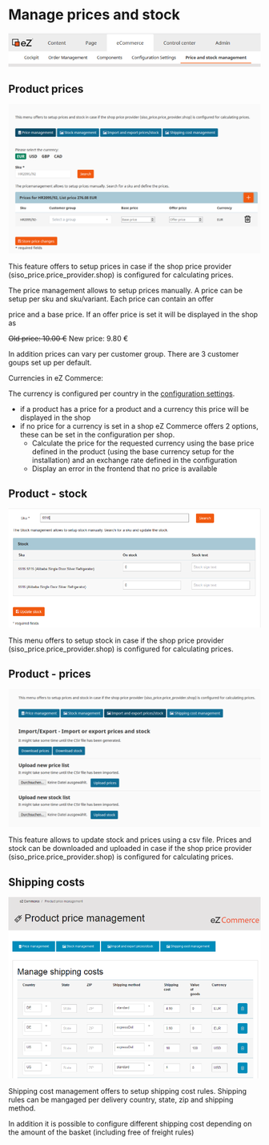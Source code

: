 # Manage prices and stock

![](img/manage_prices_menu.png)

## Product prices

![](img/price_management_prices.png)

This feature offers to setup prices in case if the shop price provider (siso_price.price_provider.shop) is configured for calculating prices.

The price management allows to setup prices manually. A price can be setup per sku and sku/variant. Each price can contain an offer

price and a base price. If an offer price is set it will be displayed in the shop as

~~Old price: 10.00 €~~ New price: 9.80 €

In addition prices can vary per customer group. There are 3 customer goups set up per default.

Currencies in eZ Commerce:

The currency is configured per country in the [configuration settings](../../guide/product_description/ecommerce_administration.md).

- if a product has a price for a product and a currency this price will be displayed in the shop
- if no price for a currency is set in a shop eZ Commerce offers 2 options, these can be set in the configuration per shop.
    - Calculate the price for the requested currency using the base price defined in the product (using the base currency setup for the installation) and an exchange rate defined in the configuration
    - Display an error in the frontend that no price is available
    
## Product - stock

![](img/stock_management.png)

This menu offers to setup stock in case if the shop price provider (siso_price.price_provider.shop) is configured for calculating prices.

## Product - prices

![](img/import_export_prices.png)

This feature allows to update stock and prices using a csv file. Prices and stock can be downloaded and uploaded in case if the shop price provider (siso_price.price_provider.shop) is configured for calculating prices.

## Shipping costs

![](img/shipping_costs.png)

Shipping cost management offers to setup shipping cost rules. Shipping rules can be mangaged per delivery country, state, zip and shipping method.

In addition it is possible to configure different shipping cost depending on the amount of the basket (including free of freight rules)

## 
